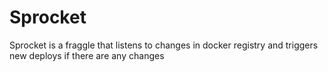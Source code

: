 # Sprocket

Sprocket is a fraggle that listens to changes in docker registry and triggers new deploys if there are any changes

